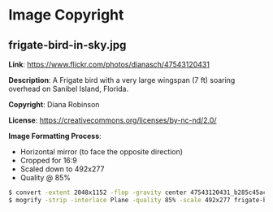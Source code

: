 # Image Copyright

## frigate-bird-in-sky.jpg

**Link**: https://www.flickr.com/photos/dianasch/47543120431

**Description**: A Frigate bird with a very large wingspan (7 ft) soaring overhead on Sanibel Island, Florida.

**Copyright**: Diana Robinson

**License**: https://creativecommons.org/licenses/by-nc-nd/2.0/

**Image Formatting Process**:

- Horizontal mirror (to face the opposite direction)
- Cropped for 16:9
- Scaled down to 492x277
- Quality @ 85%

```sh
$ convert -extent 2048x1152 -flop -gravity center 47543120431_b285c45ac8_k.jpg frigate-bird-in-sky.jpg
$ mogrify -strip -interlace Plane -quality 85% -scale 492x277 frigate-bird-in-sky.jpg
```
